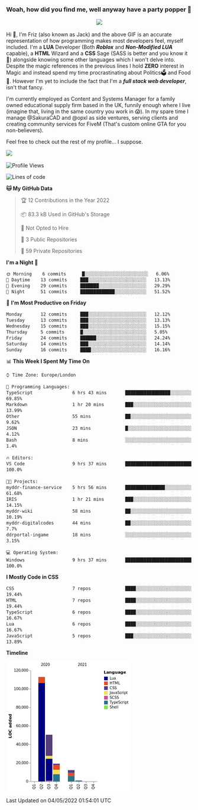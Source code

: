 ### Woah, how did you find me, well anyway have a party popper 🎉

<p align="center">
  <img  src="https://66.media.tumblr.com/d2766024a15e8c140bf20f314664eed2/d1615166bf58615c-d8/s400x600/aabc473a64edc43599d5345fd1e9e792d66ecc48.gifv">
</p>

Hi :wave:, I'm Friz (also known as Jack) and the above GIF is an accurate representation of how programming makes most developers feel, myself included. I'm a **LUA** Developer (Both ***Roblox*** and ***Non-Modified LUA*** capable), a **HTML** Wizard and a **CSS** Sage (SASS is better and you know it :pray:) alongside knowing some other languages which I won't delve into. Despite the magic references in the previous lines I hold **ZERO** interest in Magic and instead spend my time procrastinating about Politics🗳️ and Food🍔. However I'm yet to include the fact that I'm a ***full stack web developer***, isn't that fancy.

I'm currently employed as Content and Systems Manager for a family owned educational supply firm based in the UK, funnily enough where I live (imagine that, living in the same country you work in 😱). In my spare time I manage @SakuraCAD and @opxl as side ventures, serving clients and creating community services for FiveM (That's custom online GTA for you non-believers).

Feel free to check out the rest of my profile... I suppose.

<a href="https://github.com/anuraghazra/github-readme-stats">
  <img  src="https://github-readme-stats.vercel.app/api?username=JackOPXL&count_private=true&show_icons=true&theme=tokyonight" />
</a>



<!--START_SECTION:waka-->
![Profile Views](http://img.shields.io/badge/Profile%20Views-0-blue)

![Lines of code](https://img.shields.io/badge/From%20Hello%20World%20I%27ve%20Written-190%20Thousand%20lines%20of%20code-blue)

**🐱 My GitHub Data** 

> 🏆 12 Contributions in the Year 2022
 > 
> 📦 83.3 kB Used in GitHub's Storage 
 > 
> 🚫 Not Opted to Hire
 > 
> 📜 3 Public Repositories 
 > 
> 🔑 59 Private Repositories  
 > 
**I'm a Night 🦉** 

```text
🌞 Morning    6 commits      █░░░░░░░░░░░░░░░░░░░░░░░░   6.06% 
🌆 Daytime    13 commits     ███░░░░░░░░░░░░░░░░░░░░░░   13.13% 
🌃 Evening    29 commits     ███████░░░░░░░░░░░░░░░░░░   29.29% 
🌙 Night      51 commits     █████████████░░░░░░░░░░░░   51.52%

```
📅 **I'm Most Productive on Friday** 

```text
Monday       12 commits     ███░░░░░░░░░░░░░░░░░░░░░░   12.12% 
Tuesday      13 commits     ███░░░░░░░░░░░░░░░░░░░░░░   13.13% 
Wednesday    15 commits     ███░░░░░░░░░░░░░░░░░░░░░░   15.15% 
Thursday     5 commits      █░░░░░░░░░░░░░░░░░░░░░░░░   5.05% 
Friday       24 commits     ██████░░░░░░░░░░░░░░░░░░░   24.24% 
Saturday     14 commits     ███░░░░░░░░░░░░░░░░░░░░░░   14.14% 
Sunday       16 commits     ████░░░░░░░░░░░░░░░░░░░░░   16.16%

```


📊 **This Week I Spent My Time On** 

```text
⌚︎ Time Zone: Europe/London

💬 Programming Languages: 
TypeScript               6 hrs 43 mins       █████████████████░░░░░░░░   69.85% 
Markdown                 1 hr 20 mins        ███░░░░░░░░░░░░░░░░░░░░░░   13.99% 
Other                    55 mins             ██░░░░░░░░░░░░░░░░░░░░░░░   9.62% 
JSON                     23 mins             █░░░░░░░░░░░░░░░░░░░░░░░░   4.12% 
Bash                     8 mins              ░░░░░░░░░░░░░░░░░░░░░░░░░   1.4%

🔥 Editors: 
VS Code                  9 hrs 37 mins       █████████████████████████   100.0%

🐱‍💻 Projects: 
myddr-finance-service    5 hrs 56 mins       ███████████████░░░░░░░░░░   61.68% 
IRIS                     1 hr 21 mins        ███░░░░░░░░░░░░░░░░░░░░░░   14.15% 
myddr-wiki               58 mins             ██░░░░░░░░░░░░░░░░░░░░░░░   10.19% 
myddr-digitalcodes       44 mins             ██░░░░░░░░░░░░░░░░░░░░░░░   7.7% 
ddrportal-ingame         18 mins             ░░░░░░░░░░░░░░░░░░░░░░░░░   3.15%

💻 Operating System: 
Windows                  9 hrs 37 mins       █████████████████████████   100.0%

```

**I Mostly Code in CSS** 

```text
CSS                      7 repos             ████░░░░░░░░░░░░░░░░░░░░░   19.44% 
HTML                     7 repos             ████░░░░░░░░░░░░░░░░░░░░░   19.44% 
TypeScript               6 repos             ████░░░░░░░░░░░░░░░░░░░░░   16.67% 
Lua                      6 repos             ████░░░░░░░░░░░░░░░░░░░░░   16.67% 
JavaScript               5 repos             ███░░░░░░░░░░░░░░░░░░░░░░   13.89%

```


**Timeline**

![Chart not found](https://raw.githubusercontent.com/JackOPXL/JackOPXL/master/charts/bar_graph.png) 


 Last Updated on 04/05/2022 01:54:01 UTC
<!--END_SECTION:waka-->

